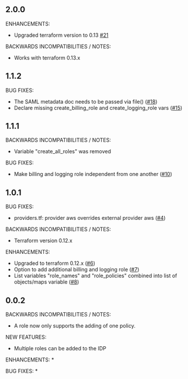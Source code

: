 ## 2.0.0

ENHANCEMENTS:
* Upgraded terraform version to 0.13  [#21](https://github.com/zoitech/terraform-aws-saml/issues/21)

BACKWARDS INCOMPATIBILITIES / NOTES:
* Works with terraform 0.13.x

## 1.1.2

BUG FIXES:

* The SAML metadata doc needs to be passed via file() ([#18](https://github.com/zoitech/terraform-aws-saml/issues/18))
* Declare missing create_billing_role and create_logging_role vars ([#15](https://github.com/zoitech/terraform-aws-saml/issues/15))

## 1.1.1

BACKWARDS INCOMPATIBILITIES / NOTES:
* Variable "create_all_roles" was removed

BUG FIXES:
* Make billing and logging role independent from one another ([#10](https://github.com/zoitech/terraform-aws-saml/issues/10))

## 1.0.1 

BUG FIXES:
* providers.tf: provider aws overrides external provider aws ([#4](https://github.com/zoitech/terraform-aws-saml/issues/4))

BACKWARDS INCOMPATIBILITIES / NOTES:
* Terraform version 0.12.x

ENHANCEMENTS:
* Upgraded to terraform 0.12.x ([#6](https://github.com/zoitech/terraform-aws-saml/issues/6))
* Option to add additional billing and logging role ([#7](https://github.com/zoitech/terraform-aws-saml/issues/7))
* List variables "role_names" and "role_policies" combined into list of objects/maps variable ([#8](https://github.com/zoitech/terraform-aws-saml/issues/8))

## 0.0.2

BACKWARDS INCOMPATIBILITIES / NOTES:
* A role now only supports the adding of one policy.

NEW FEATURES:
* Multiple roles can be added to the IDP

ENHANCEMENTS:
*

BUG FIXES:
* 
